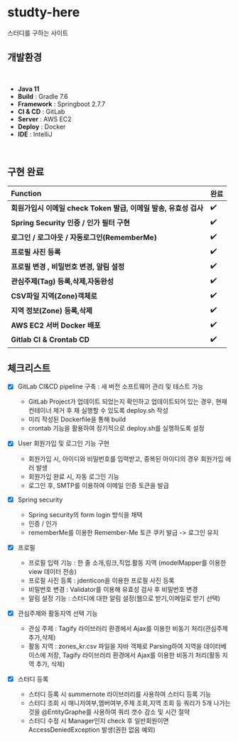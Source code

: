 # studty-here
스터디를 구하는 사이트
## 개발환경
<br>

- **Java 11**
- **Build** : Gradle 7.6
- **Framework** : Springboot 2.7.7
- **CI & CD** : GitLab
- **Server** : AWS EC2
- **Deploy** : Docker
- **IDE** : IntelliJ
<br>

## 구현 완료
**Function** | **완료** | 
:------------ | :-------------| 
**회원가입시 이메일 check Token 발급, 이메일 발송, 유효성 검사** | :heavy_check_mark: |  
**Spring Security 인증 / 인가 필터 구현** | :heavy_check_mark: |  
**로그인 / 로그아웃 / 자동로그인(RememberMe)** | :heavy_check_mark: |  
**프로필 사진 등록** | :heavy_check_mark: |  
**프로필 변경 , 비밀번호 변경, 알림 설정** | :heavy_check_mark: |  
**관심주제(Tag) 등록,삭제,자동완성** | :heavy_check_mark: |  
**CSV파일 지역(Zone)객체로** | :heavy_check_mark: |  
**지역 정보(Zone) 등록,삭제** | :heavy_check_mark: | 
**AWS EC2 서버 Docker 배포** | :heavy_check_mark: |  
**Gitlab CI & Crontab CD** | :heavy_check_mark: 

## 체크리스트

- [x] GitLab CI&CD pipeline 구축 : 새 버전 소프트웨어 관리 및 테스트 가능
    - GitLab Project가 업데이트 되었는지 확인하고 업데이트되어 있는 경우, 현재 컨테이너 제거 후 재 실행할 수 있도록 deploy.sh 작성
    - 미리 작성된 Dockerfile을 통해 build
    - crontab 기능을 활용하여 정기적으로 deploy.sh를 실행하도록 설정

- [x] User 회원가입 및 로그인 기능 구현
    - 회원가입 시, 아이디와 비밀번호를 입력받고, 중복된 아이디의 경우 회원가입 에러 발생
    - 회원가입 완료 시, 자동 로그인 기능 
    - 로그인 후, SMTP를 이용하여 이메일 인증 토큰을 발급
- [x] Spring security
    - Spring security의 form login 방식을 채택
    - 인증 / 인가 
    - rememberMe를 이용한 Remember-Me 토큰 쿠키 발급 -> 로그인 유지 
- [x] 프로필
    - 프로필 입력 기능 : 한 줄 소개,링크,직업.활동 지역 (modelMapper를 이용한 view 데이터 전송)
    - 프로필 사진 등록 : jdenticon을 이용한 프로필 사진 등록
    - 비밀번호 변경 : Validator를 이용해 유효성 검사 후 비밀번호 변경
    - 알림 설정 기능 : 스터디에 대한 알림 설정(웹으로 받기,이메일로 받기 선택)
- [x] 관심주제와 활동지역 선택 기능 
    - 관심 주제 : Tagify 라이브러리 환경에서 Ajax를 이용한 비동기 처리(관심주제 추가,삭제)
    - 활동 지역 : zones_kr.csv 파일을 자바 객체로 Parsing하여 지역을 데이터베이스에 저장, Tagify 라이브러리 환경에서 Ajax를 이용한 비동기 처리(활동 지역 추가, 삭제)
- [x] 스터디 등록
    - 스터디 등록 시 summernote 라이브러리를 사용하여 스터디 등록 기능
    - 스터디 조회 시 매니저여부,멤버여부,주제 조회,지역 조회 등 쿼리가 5개 나가는 것을 @EntityGraphe를 사용하여 쿼리 갯수 감소 및 시간 절약
    - 스터디 수정 시 Manager인지 check 후 일반회원이면 AccessDeniedException 발생(권한 없음 예외)
